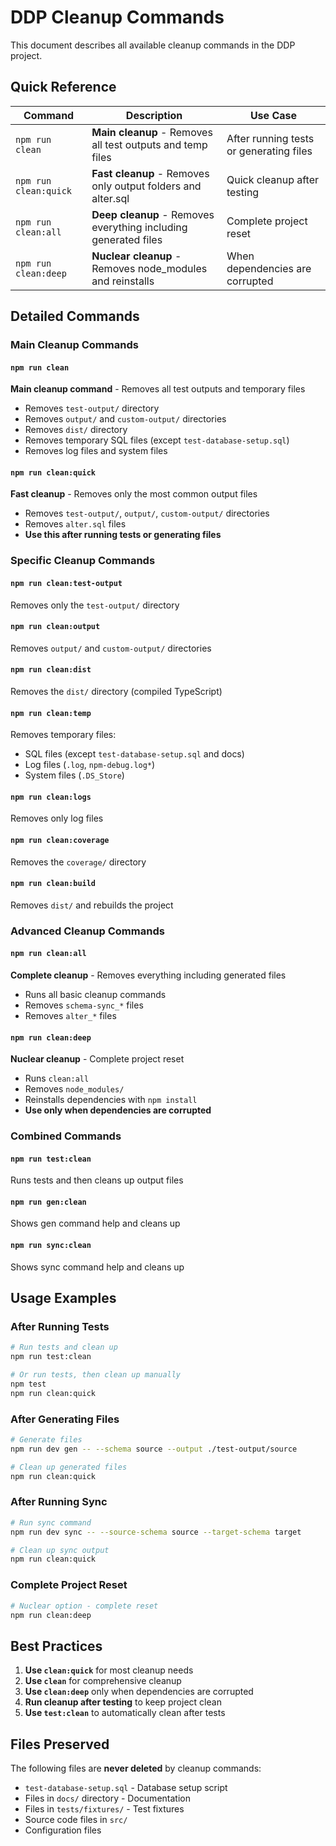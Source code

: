 # DDP Cleanup Commands

This document describes all available cleanup commands in the DDP project.

## Quick Reference

| Command               | Description                                                     | Use Case                                |
| --------------------- | --------------------------------------------------------------- | --------------------------------------- |
| `npm run clean`       | **Main cleanup** - Removes all test outputs and temp files      | After running tests or generating files |
| `npm run clean:quick` | **Fast cleanup** - Removes only output folders and alter.sql    | Quick cleanup after testing             |
| `npm run clean:all`   | **Deep cleanup** - Removes everything including generated files | Complete project reset                  |
| `npm run clean:deep`  | **Nuclear cleanup** - Removes node_modules and reinstalls       | When dependencies are corrupted         |

## Detailed Commands

### Main Cleanup Commands

#### `npm run clean`

**Main cleanup command** - Removes all test outputs and temporary files

- Removes `test-output/` directory
- Removes `output/` and `custom-output/` directories
- Removes `dist/` directory
- Removes temporary SQL files (except `test-database-setup.sql`)
- Removes log files and system files

#### `npm run clean:quick`

**Fast cleanup** - Removes only the most common output files

- Removes `test-output/`, `output/`, `custom-output/` directories
- Removes `alter.sql` files
- **Use this after running tests or generating files**

### Specific Cleanup Commands

#### `npm run clean:test-output`

Removes only the `test-output/` directory

#### `npm run clean:output`

Removes `output/` and `custom-output/` directories

#### `npm run clean:dist`

Removes the `dist/` directory (compiled TypeScript)

#### `npm run clean:temp`

Removes temporary files:

- SQL files (except `test-database-setup.sql` and docs)
- Log files (`.log`, `npm-debug.log*`)
- System files (`.DS_Store`)

#### `npm run clean:logs`

Removes only log files

#### `npm run clean:coverage`

Removes the `coverage/` directory

#### `npm run clean:build`

Removes `dist/` and rebuilds the project

### Advanced Cleanup Commands

#### `npm run clean:all`

**Complete cleanup** - Removes everything including generated files

- Runs all basic cleanup commands
- Removes `schema-sync_*` files
- Removes `alter_*` files

#### `npm run clean:deep`

**Nuclear cleanup** - Complete project reset

- Runs `clean:all`
- Removes `node_modules/`
- Reinstalls dependencies with `npm install`
- **Use only when dependencies are corrupted**

### Combined Commands

#### `npm run test:clean`

Runs tests and then cleans up output files

#### `npm run gen:clean`

Shows gen command help and cleans up

#### `npm run sync:clean`

Shows sync command help and cleans up

## Usage Examples

### After Running Tests

```bash
# Run tests and clean up
npm run test:clean

# Or run tests, then clean up manually
npm test
npm run clean:quick
```

### After Generating Files

```bash
# Generate files
npm run dev gen -- --schema source --output ./test-output/source

# Clean up generated files
npm run clean:quick
```

### After Running Sync

```bash
# Run sync command
npm run dev sync -- --source-schema source --target-schema target

# Clean up sync output
npm run clean:quick
```

### Complete Project Reset

```bash
# Nuclear option - complete reset
npm run clean:deep
```

## Best Practices

1. **Use `clean:quick`** for most cleanup needs
2. **Use `clean`** for comprehensive cleanup
3. **Use `clean:deep`** only when dependencies are corrupted
4. **Run cleanup after testing** to keep project clean
5. **Use `test:clean`** to automatically clean after tests

## Files Preserved

The following files are **never deleted** by cleanup commands:

- `test-database-setup.sql` - Database setup script
- Files in `docs/` directory - Documentation
- Files in `tests/fixtures/` - Test fixtures
- Source code files in `src/`
- Configuration files
